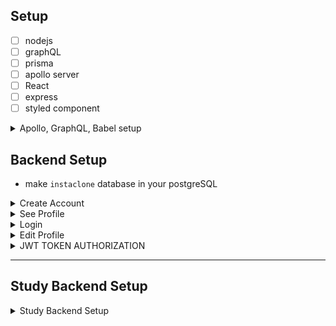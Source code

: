 ## Setup

- [ ] nodejs
- [ ] graphQL
- [ ] prisma
- [ ] apollo server
- [ ] React
- [ ] express
- [ ] styled component

<details>
<summary> Apollo, GraphQL, Babel setup  </summary>

```bash
npm init -y
npm i apollo-server graphql
npm i nodemon --save-dev
```

- write `server.js` with apollo-server graphql codes
- Error: SyntaxError: Cannot use import statement outside a module
  - Solution: if you wrote `import` in `server.js`, add `"type": "module"` in `package.json`

```bash
npm i @babel/core @babel/preset-env @babel/node --save-dev
```

- create `babel.config.json`
- `babel.config.json` : add presets config

```
{
	"presets": ["@babel/preset-env"]
}
```

- now you can delete `"type": "module"` in `package.json`
  - because `module type` can occur some limitations
- change `package.json` command to
  - `"dev": "nodemon --exec babel-node server.js"`
- using babel allows your code available to whatever node version it is.

</details>

## Backend Setup

- make `instaclone` database in your postgreSQL

<details>
<summary> Create Account </summary>

```bash
npx prisma init
```

```
✔ Your Prisma schema was created at prisma/schema.prisma
  You can now open it in your favorite editor.

warn Prisma would have added DATABASE_URL but it already exists in .env
warn You already have a .gitignore. Don't forget to exclude .env to not commit any secret.

Next steps:
1. Set the DATABASE_URL in the .env file to point to your existing database. If your database has no tables yet,
read https://pris.ly/d/getting-started
2. Set the provider of the datasource block in schema.prisma to match your database: postgresql, mysql, sqlite, sqlserver, mongodb or cockroachdb.
3. Run prisma db pull to turn your database schema into a Prisma schema.
4. Run prisma generate to generate the Prisma Client. You can then start querying your database.

More information in our documentation:
https://pris.ly/d/getting-started

```

- create `Model User` in `schema.prisma` file
- prisma migrate: `npm run migrate`
- ready to run server? Not yet. Before that, we need schema, typedefs, resolvers
- Synchronize Schemas
  - typeDefs/mutations/queries.js : GRAPHQL Schema
  - schema.prism: PRISMA Schema
- always `npm run migrate` whenever you change `schema.prisma`
- create account in `users.mutations.js`
- download bcrypt npm for hasing password

```bash
npm i bcrypt
```

</details>

<details>
<summary> See Profile</summary>

- write `seeProfile` Query in `users.queries.js`

</details>

<details>
<summary> Login </summary>

```bash
npm i jsonwebtoken
```

로그인 방법

- token: when server is not connected to frontend, or in separate servers
- cookie, session: when server/frontend are on the same place

JWT

- issue a token and send it to the user: json web token
- don't put any private information in token
- not about secrecy, knowing who signed it

</details>

<details>
<summary> Edit Profile </summary>

- no properties are required
- prisma doesn't send undefined/null value
- need to bcrypt.hash new password
- use async and await, spread operator
- in resolvers, return correct type (as you wrote in typeDefs)
</details>

<details>
<summary> JWT TOKEN AUTHORIZATION </summary>

- example: 
	- when editing profile, the user has to send you its token to verify its identification
	- `jwt.verify(token, process.env.SECRET_KEY)` to check jwt
- BUT we're not going to write token on every mutation
- SEND TOKEN AUTOMATICALLY
	- Pass on JWT TOKEN inside HTTP-HEADER
	- screenshot apollo graphql studio
![httpheaders]("./static/headerhttp.png");

- HOW ?
	- graphql accepts 4 parameters: root, args, context, info
	- `context` is available in all resolvers
	- WHO is creating graphql ? APOLLO SERVER `server.js`
	- put jwt token inside context, which all resolvers can access
- BUT LET'S PUT IN HTTP HEADER
	- `context` can have function inside
	- [resoler - context](https://www.apollographql.com/docs/apollo-server/data/resolvers#the-context-argument)
	- WHEN YOU ARE TESTING
		- Studio ApolloGraphql: Add Authorization token in Headers section
		- The code will access that token via `req.headers.authorization`
		- inject auth jwt token into `context request`
- IMPROVE!
	- instead of keep verifying token, what we need is verifying user
	- `users.utils.js`
	- pass on `loggedInUser` info via `context` instead.

</details>


<hr />

## Study Backend Setup

<details>
<summary> Study Backend Setup </summary>
<br>
<h2>Prisma, PostgresQL</h2>

- [x] install prisma
- [x] prisma migrate
- [x] prisma client
- [x] create schema.js
- [x] server.js / client.js

- https://www.prisma.io/
- ORM: you don't write sql. Talks to database. You write javascript. Prisma translates them into sql.
- Better to write in Typescript, if you can.
- Prisma will generate client which will talk to your database via Javascript code.

```
npm install prisma -D
npx prisma init
```

<h2>Install postgresql database, admin</h2>

- https://www.enterprisedb.com/downloads/postgres-postgresql-downloads
- install (mac): https://postgresapp.com/
- install admin (windows): https://www.pgadmin.org/download/pgadmin-4-windows/
- connect your database url with prisma via `.env` file
- change `DATABASE_URL` in `.env` : username (db owner name), db name

<h2>Install Prisma</h2>

- vscode extension: install `prisma`
- write in `prisma/schema.prisma`. it looks similar to graphql, but it's not exactly graphql.
- next stpe: **prisma migrate**: https://www.prisma.io/docs/concepts/components/prisma-migrate
- no need to write `--name init` for now.

```bash
npx prisma migrate dev --name init
```

- if you get E1000 error: need correct password in .env DATABASE_URL
- it would generate `migrations` folder and auto-download prisma client because of `dev` command.
- test in `studio.apollographql.com`

```
mutation Mutation($title: String!, $year: Int!, $genre: String) {
  createWebtoon(title: $title, year: $year, genre: $genre){
    title
    year
    genre
    id
    createdAt
  }
}
```

```bash
npx prisma studio
```

- Show/Edit Database in Browser: `localhost:5555`

<h2>Organize schema files</h2>

```bash
npm i @graphql-tools/schema @graphql-tools/merge @graphql-tools/load-files
```

- https://www.graphql-tools.com/docs/schema-merging#file-loading
- `export default` from database queries/mutation/typeDefs js files
- import into `schema.js` via `graphql-tools` to load files, merge, and make schema

<h2>Configure virtual environment</h2>

- install dotenv

```bash
npm i dotenv
```

- run `dotenv` at the top of your app (top of everything)
- `dotenv` doesn't use import statement because `import` wouldn't execute.
- write: `require('dotenv').config()`
- same as

```js
import dotenv from "dotenv";
dotenv.config();
```

</details>
